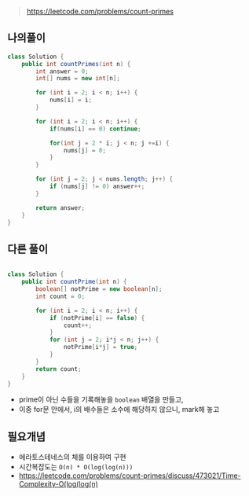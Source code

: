 > https://leetcode.com/problems/count-primes

## 나의풀이

```java
class Solution {
    public int countPrimes(int n) {
        int answer = 0;
        int[] nums = new int[n];

        for (int i = 2; i < n; i++) {
            nums[i] = i;
        }

        for (int i = 2; i < n; i++) {
            if(nums[i] == 0) continue;

            for(int j = 2 * i; j < n; j +=i) {
                nums[j] = 0;
            }
        }

        for (int j = 2; j < nums.length; j++) {
            if (nums[j] != 0) answer++;
        }

        return answer;
    }
}

```

## 다른 풀이

```java

class Solution {
    public int countPrime(int n) {
        boolean[] notPrime = new boolean[n];
        int count = 0;

        for (int i = 2; i < n; i++) {
            if (notPrime[i] == false) {
                count++;
            }
            for (int j = 2; i*j < n; j++) {
                notPrime[i*j] = true;
            }
        }
        return count;
    }
}

```

- prime이 아닌 수들을 기록해놓을 `boolean` 배열을 만들고,
- 이중 for문 안에서, i의 배수들은 소수에 해당하지 않으니, mark해 놓고

## 필요개념

- 에라토스테네스의 체를 이용하여 구현
- 시간복잡도는 `O(n) * O(log(log(n)))`
- https://leetcode.com/problems/count-primes/discuss/473021/Time-Complexity-O(log(log(n)
